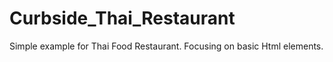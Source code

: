 # Curbside_Thai_Restaurant
Simple example for Thai Food Restaurant. Focusing on basic Html elements.
